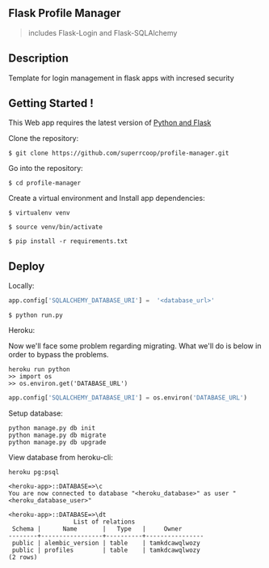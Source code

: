 
Flask Profile Manager
-------------------------------------

> includes Flask-Login and Flask-SQLAlchemy

Description
-------------------

Template for login management in flask apps with incresed security


Getting Started !
-------------------

This Web app requires the latest version of [Python and Flask](http://flask.pocoo.org)

Clone the repository:

`$ git clone https://github.com/superrcoop/profile-manager.git`

Go into the repository:

`$ cd profile-manager`

Create a virtual environment and Install app dependencies:

`$ virtualenv venv`

`$ source venv/bin/activate`

`$ pip install -r requirements.txt`

Deploy
--------

Locally: 

~~~~python
app.config['SQLALCHEMY_DATABASE_URI'] =  '<database_url>'
~~~~

`$ python run.py`


Heroku:

Now we'll face some problem regarding migrating. What we'll do is below in order to bypass the problems.

~~~~
heroku run python
>> import os
>> os.environ.get('DATABASE_URL')
~~~~

~~~~python
app.config['SQLALCHEMY_DATABASE_URI'] = os.environ('DATABASE_URL')
~~~~

Setup database: 

~~~
python manage.py db init
python manage.py db migrate
python manage.py db upgrade
~~~

View database from heroku-cli:

~~~
heroku pg:psql

<heroku-app>::DATABASE=>\c
You are now connected to database "<heroku_database>" as user "<heroku_database_user>"

<heroku-app>::DATABASE=>\dt
                  List of relations
 Schema |      Name       |   Type   |     Owner      
--------+-----------------+----------+----------------
 public | alembic_version | table    | tamkdcawqlwozy
 public | profiles        | table    | tamkdcawqlwozy
(2 rows)

